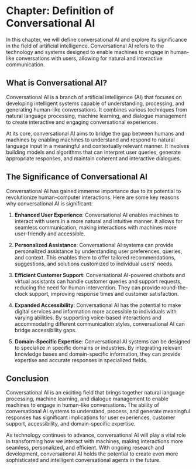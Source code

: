 Chapter: Definition of Conversational AI
========================================

In this chapter, we will define conversational AI and explore its significance in the field of artificial intelligence. Conversational AI refers to the technology and systems designed to enable machines to engage in human-like conversations with users, allowing for natural and interactive communication.

What is Conversational AI?
--------------------------

Conversational AI is a branch of artificial intelligence (AI) that focuses on developing intelligent systems capable of understanding, processing, and generating human-like conversations. It combines various techniques from natural language processing, machine learning, and dialogue management to create interactive and engaging conversational experiences.

At its core, conversational AI aims to bridge the gap between humans and machines by enabling machines to understand and respond to natural language input in a meaningful and contextually relevant manner. It involves building models and algorithms that can interpret user queries, generate appropriate responses, and maintain coherent and interactive dialogues.

The Significance of Conversational AI
-------------------------------------

Conversational AI has gained immense importance due to its potential to revolutionize human-computer interactions. Here are some key reasons why conversational AI is significant:

1. **Enhanced User Experience**: Conversational AI enables machines to interact with users in a more natural and intuitive manner. It allows for seamless communication, making interactions with machines more user-friendly and accessible.

2. **Personalized Assistance**: Conversational AI systems can provide personalized assistance by understanding user preferences, queries, and context. This enables them to offer tailored recommendations, suggestions, and solutions customized to individual users' needs.

3. **Efficient Customer Support**: Conversational AI-powered chatbots and virtual assistants can handle customer queries and support requests, reducing the need for human intervention. They can provide round-the-clock support, improving response times and customer satisfaction.

4. **Expanded Accessibility**: Conversational AI has the potential to make digital services and information more accessible to individuals with varying abilities. By supporting voice-based interactions and accommodating different communication styles, conversational AI can bridge accessibility gaps.

5. **Domain-Specific Expertise**: Conversational AI systems can be designed to specialize in specific domains or industries. By integrating relevant knowledge bases and domain-specific information, they can provide expertise and accurate responses in specialized fields.

Conclusion
----------

Conversational AI is an exciting field that brings together natural language processing, machine learning, and dialogue management to enable machines to engage in human-like conversations. The ability of conversational AI systems to understand, process, and generate meaningful responses has significant implications for user experiences, customer support, accessibility, and domain-specific expertise.

As technology continues to advance, conversational AI will play a vital role in transforming how we interact with machines, making interactions more seamless, personalized, and efficient. With ongoing research and development, conversational AI holds the potential to create even more sophisticated and intelligent conversational agents in the future.
